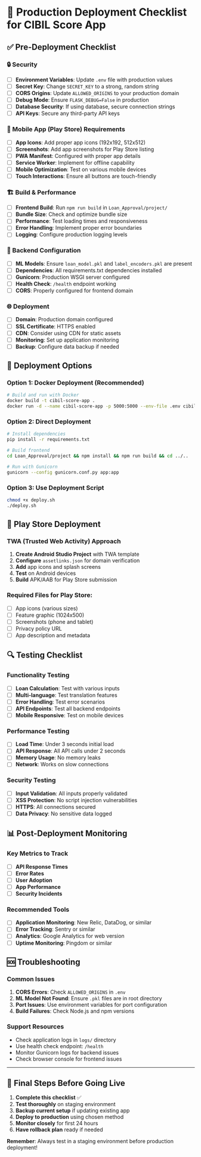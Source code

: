# 🚀 Production Deployment Checklist for CIBIL Score App

## ✅ Pre-Deployment Checklist

### 🔒 Security
- [ ] **Environment Variables**: Update `.env` file with production values
- [ ] **Secret Key**: Change `SECRET_KEY` to a strong, random string
- [ ] **CORS Origins**: Update `ALLOWED_ORIGINS` to your production domain
- [ ] **Debug Mode**: Ensure `FLASK_DEBUG=False` in production
- [ ] **Database Security**: If using database, secure connection strings
- [ ] **API Keys**: Secure any third-party API keys

### 📱 Mobile App (Play Store) Requirements
- [ ] **App Icons**: Add proper app icons (192x192, 512x512)
- [ ] **Screenshots**: Add app screenshots for Play Store listing
- [ ] **PWA Manifest**: Configured with proper app details
- [ ] **Service Worker**: Implement for offline capability
- [ ] **Mobile Optimization**: Test on various mobile devices
- [ ] **Touch Interactions**: Ensure all buttons are touch-friendly

### 🏗️ Build & Performance
- [ ] **Frontend Build**: Run `npm run build` in `Loan_Approval/project/`
- [ ] **Bundle Size**: Check and optimize bundle size
- [ ] **Performance**: Test loading times and responsiveness
- [ ] **Error Handling**: Implement proper error boundaries
- [ ] **Logging**: Configure production logging levels

### 🔧 Backend Configuration
- [ ] **ML Models**: Ensure `loan_model.pkl` and `label_encoders.pkl` are present
- [ ] **Dependencies**: All requirements.txt dependencies installed
- [ ] **Gunicorn**: Production WSGI server configured
- [ ] **Health Check**: `/health` endpoint working
- [ ] **CORS**: Properly configured for frontend domain

### 🌐 Deployment
- [ ] **Domain**: Production domain configured
- [ ] **SSL Certificate**: HTTPS enabled
- [ ] **CDN**: Consider using CDN for static assets
- [ ] **Monitoring**: Set up application monitoring
- [ ] **Backup**: Configure data backup if needed

## 🚀 Deployment Options

### Option 1: Docker Deployment (Recommended)
```bash
# Build and run with Docker
docker build -t cibil-score-app .
docker run -d --name cibil-score-app -p 5000:5000 --env-file .env cibil-score-app
```

### Option 2: Direct Deployment
```bash
# Install dependencies
pip install -r requirements.txt

# Build frontend
cd Loan_Approval/project && npm install && npm run build && cd ../..

# Run with Gunicorn
gunicorn --config gunicorn.conf.py app:app
```

### Option 3: Use Deployment Script
```bash
chmod +x deploy.sh
./deploy.sh
```

## 📱 Play Store Deployment

### TWA (Trusted Web Activity) Approach
1. **Create Android Studio Project** with TWA template
2. **Configure** `assetlinks.json` for domain verification
3. **Add** app icons and splash screens
4. **Test** on Android devices
5. **Build** APK/AAB for Play Store submission

### Required Files for Play Store:
- [ ] App icons (various sizes)
- [ ] Feature graphic (1024x500)
- [ ] Screenshots (phone and tablet)
- [ ] Privacy policy URL
- [ ] App description and metadata

## 🔍 Testing Checklist

### Functionality Testing
- [ ] **Loan Calculation**: Test with various inputs
- [ ] **Multi-language**: Test translation features
- [ ] **Error Handling**: Test error scenarios
- [ ] **API Endpoints**: Test all backend endpoints
- [ ] **Mobile Responsive**: Test on mobile devices

### Performance Testing
- [ ] **Load Time**: Under 3 seconds initial load
- [ ] **API Response**: All API calls under 2 seconds
- [ ] **Memory Usage**: No memory leaks
- [ ] **Network**: Works on slow connections

### Security Testing
- [ ] **Input Validation**: All inputs properly validated
- [ ] **XSS Protection**: No script injection vulnerabilities
- [ ] **HTTPS**: All connections secured
- [ ] **Data Privacy**: No sensitive data logged

## 📊 Post-Deployment Monitoring

### Key Metrics to Track
- [ ] **API Response Times**
- [ ] **Error Rates**
- [ ] **User Adoption**
- [ ] **App Performance**
- [ ] **Security Incidents**

### Recommended Tools
- [ ] **Application Monitoring**: New Relic, DataDog, or similar
- [ ] **Error Tracking**: Sentry or similar
- [ ] **Analytics**: Google Analytics for web version
- [ ] **Uptime Monitoring**: Pingdom or similar

## 🆘 Troubleshooting

### Common Issues
1. **CORS Errors**: Check `ALLOWED_ORIGINS` in `.env`
2. **ML Model Not Found**: Ensure `.pkl` files are in root directory
3. **Port Issues**: Use environment variables for port configuration
4. **Build Failures**: Check Node.js and npm versions

### Support Resources
- Check application logs in `logs/` directory
- Use health check endpoint: `/health`
- Monitor Gunicorn logs for backend issues
- Check browser console for frontend issues

---

## 🎯 Final Steps Before Going Live

1. **Complete this checklist** ✅
2. **Test thoroughly** on staging environment
3. **Backup current setup** if updating existing app
4. **Deploy to production** using chosen method
5. **Monitor closely** for first 24 hours
6. **Have rollback plan** ready if needed

**Remember**: Always test in a staging environment before production deployment! 